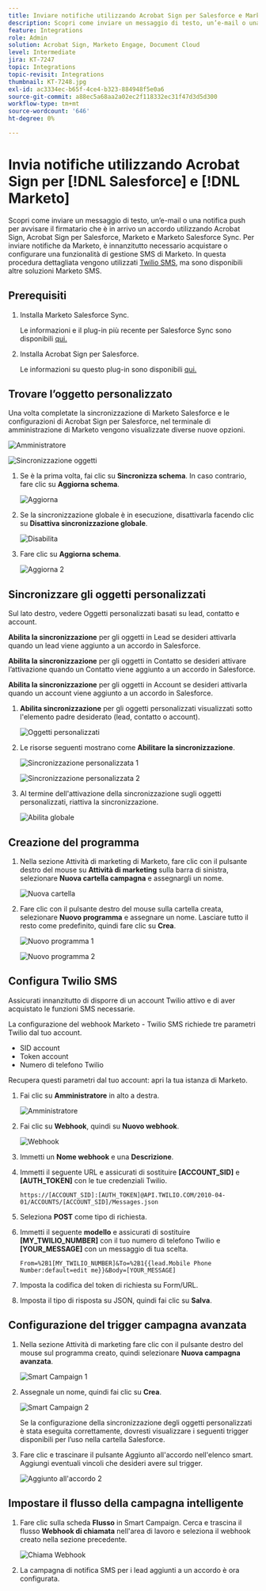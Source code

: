 ```yaml
---
title: Inviare notifiche utilizzando Acrobat Sign per Salesforce e Marketo
description: Scopri come inviare un messaggio di testo, un’e-mail o una notifica push per informare il firmatario che è in arrivo un accordo
feature: Integrations
role: Admin
solution: Acrobat Sign, Marketo Engage, Document Cloud
level: Intermediate
jira: KT-7247
topic: Integrations
topic-revisit: Integrations
thumbnail: KT-7248.jpg
exl-id: ac3334ec-b65f-4ce4-b323-884948f5e0a6
source-git-commit: a88ec5a68aa2a02ec2f118332ec31f47d3d5d300
workflow-type: tm+mt
source-wordcount: '646'
ht-degree: 0%

---
```


# Invia notifiche utilizzando Acrobat Sign per [!DNL Salesforce] e [!DNL Marketo]

Scopri come inviare un messaggio di testo, un’e-mail o una notifica push per avvisare il firmatario che è in arrivo un accordo utilizzando Acrobat Sign, Acrobat Sign per Salesforce, Marketo e Marketo Salesforce Sync. Per inviare notifiche da Marketo, è innanzitutto necessario acquistare o configurare una funzionalità di gestione SMS di Marketo. In questa procedura dettagliata vengono utilizzati [Twilio SMS](https://launchpoint.marketo.com/twilio/twilio-sms-for-marketo/), ma sono disponibili altre soluzioni Marketo SMS.

## Prerequisiti

1. Installa Marketo Salesforce Sync.

   Le informazioni e il plug-in più recente per Salesforce Sync sono disponibili [qui.](https://experienceleague.adobe.com/docs/marketo/using/product-docs/crm-sync/salesforce-sync/understanding-the-salesforce-sync.html?lang=it)

1. Installa Acrobat Sign per Salesforce.

   Le informazioni su questo plug-in sono disponibili [qui.](https://helpx.adobe.com/ca/sign/using/salesforce-integration-installation-guide.html)

## Trovare l’oggetto personalizzato

Una volta completate la sincronizzazione di Marketo Salesforce e le configurazioni di Acrobat Sign per Salesforce, nel terminale di amministrazione di Marketo vengono visualizzate diverse nuove opzioni.

![Amministratore](assets/adminTab.png)

![Sincronizzazione oggetti](assets/salesforceAdmin.png)

1. Se è la prima volta, fai clic su **Sincronizza schema**. In caso contrario, fare clic su **Aggiorna schema**.

   ![Aggiorna](assets/refreshSchema1.png)

1. Se la sincronizzazione globale è in esecuzione, disattivarla facendo clic su **Disattiva sincronizzazione globale**.

   ![Disabilita](assets/disableGlobal.png)

1. Fare clic su **Aggiorna schema**.

   ![Aggiorna 2](assets/refreshSchema2.png)

## Sincronizzare gli oggetti personalizzati

Sul lato destro, vedere Oggetti personalizzati basati su lead, contatto e account.

**Abilita la sincronizzazione** per gli oggetti in Lead se desideri attivarla quando un lead viene aggiunto a un accordo in Salesforce.

**Abilita la sincronizzazione** per gli oggetti in Contatto se desideri attivare l’attivazione quando un Contatto viene aggiunto a un accordo in Salesforce.

**Abilita la sincronizzazione** per gli oggetti in Account se desideri attivarla quando un account viene aggiunto a un accordo in Salesforce.

1. **Abilita sincronizzazione** per gli oggetti personalizzati visualizzati sotto l&#39;elemento padre desiderato (lead, contatto o account).

   ![Oggetti personalizzati](assets/customObjects.png)

1. Le risorse seguenti mostrano come **Abilitare la sincronizzazione**.

   ![Sincronizzazione personalizzata 1](assets/customObjectSync1.png)

   ![Sincronizzazione personalizzata 2](assets/customObjectSync2.png)

1. Al termine dell&#39;attivazione della sincronizzazione sugli oggetti personalizzati, riattiva la sincronizzazione.

   ![Abilita globale](assets/enableGlobal.png)

## Creazione del programma

1. Nella sezione Attività di marketing di Marketo, fare clic con il pulsante destro del mouse su **Attività di marketing** sulla barra di sinistra, selezionare **Nuova cartella campagna** e assegnargli un nome.

   ![Nuova cartella](assets/newFolder.png)

1. Fare clic con il pulsante destro del mouse sulla cartella creata, selezionare **Nuovo programma** e assegnare un nome. Lasciare tutto il resto come predefinito, quindi fare clic su **Crea**.

   ![Nuovo programma 1](assets/newProgram1.png)

   ![Nuovo programma 2](assets/newProgram2.png)

## Configura Twilio SMS

Assicurati innanzitutto di disporre di un account Twilio attivo e di aver acquistato le funzioni SMS necessarie.

La configurazione del webhook Marketo - Twilio SMS richiede tre parametri Twilio dal tuo account.

- SID account
- Token account
- Numero di telefono Twilio

Recupera questi parametri dal tuo account: apri la tua istanza di Marketo.

1. Fai clic su **Amministratore** in alto a destra.

   ![Amministratore](assets/adminTab.png)

1. Fai clic su **Webhook**, quindi su **Nuovo webhook**.

   ![Webhook](assets/webhooks.png)

1. Immetti un **Nome webhook** e una **Descrizione**.

1. Immetti il seguente URL e assicurati di sostituire **[ACCOUNT_SID]** e **[AUTH_TOKEN]** con le tue credenziali Twilio.

   ```
   https://[ACCOUNT_SID]:[AUTH_TOKEN]@API.TWILIO.COM/2010-04-01/ACCOUNTS/[ACCOUNT_SID]/Messages.json
   ```

1. Seleziona **POST** come tipo di richiesta.

1. Immetti il seguente **modello** e assicurati di sostituire **[MY_TWILIO_NUMBER]** con il tuo numero di telefono Twilio e **[YOUR_MESSAGE]** con un messaggio di tua scelta.

   ```
   From=%2B1[MY_TWILIO_NUMBER]&To=%2B1{{lead.Mobile Phone Number:default=edit me}}&Body=[YOUR_MESSAGE]
   ```

1. Imposta la codifica del token di richiesta su Form/URL.

1. Imposta il tipo di risposta su JSON, quindi fai clic su **Salva**.

## Configurazione del trigger campagna avanzata

1. Nella sezione Attività di marketing fare clic con il pulsante destro del mouse sul programma creato, quindi selezionare **Nuova campagna avanzata**.

   ![Smart Campaign 1](assets/smartCampaign1.png)

1. Assegnale un nome, quindi fai clic su **Crea**.

   ![Smart Campaign 2](assets/smartCampaign3.png)

   Se la configurazione della sincronizzazione degli oggetti personalizzati è stata eseguita correttamente, dovresti visualizzare i seguenti trigger disponibili per l’uso nella cartella Salesforce.

1. Fare clic e trascinare il pulsante Aggiunto all&#39;accordo nell&#39;elenco smart. Aggiungi eventuali vincoli che desideri avere sul trigger.

   ![Aggiunto all&#39;accordo 2](assets/addedToAgreement2.png)

## Impostare il flusso della campagna intelligente

1. Fare clic sulla scheda **Flusso** in Smart Campaign. Cerca e trascina il flusso **Webhook di chiamata** nell&#39;area di lavoro e seleziona il webhook creato nella sezione precedente.

   ![Chiama Webhook](assets/callWebhook.png)

1. La campagna di notifica SMS per i lead aggiunti a un accordo è ora configurata.
